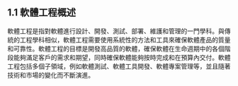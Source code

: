 ## 1.1 軟體工程概述

軟體工程是指對軟體進行設計、開發、測試、部署、維護和管理的一門學科。與傳統的工程學科相似，軟體工程需要使用系統性的方法和工具來確保軟體產品的質量和可靠性。軟體工程的目標是開發高品質的軟體，確保軟體在生命週期中的各個階段能夠滿足客戶的需求和期望，同時確保軟體能夠按時完成和在預算內交付。軟體工程包括多個子領域，例如軟體測試、軟體工具開發、軟體專案管理等，並且隨著技術和市場的變化而不斷演進。